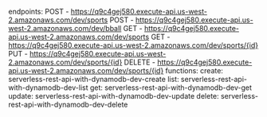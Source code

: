 
endpoints:
  POST - https://q9c4gej580.execute-api.us-west-2.amazonaws.com/dev/sports
  POST - https://q9c4gej580.execute-api.us-west-2.amazonaws.com/dev/bball
  GET - https://q9c4gej580.execute-api.us-west-2.amazonaws.com/dev/sports
  GET - https://q9c4gej580.execute-api.us-west-2.amazonaws.com/dev/sports/{id}
  PUT - https://q9c4gej580.execute-api.us-west-2.amazonaws.com/dev/sports/{id}
  DELETE - https://q9c4gej580.execute-api.us-west-2.amazonaws.com/dev/sports/{id}
functions:
  create: serverless-rest-api-with-dynamodb-dev-create
  list: serverless-rest-api-with-dynamodb-dev-list
  get: serverless-rest-api-with-dynamodb-dev-get
  update: serverless-rest-api-with-dynamodb-dev-update
  delete: serverless-rest-api-with-dynamodb-dev-delete
